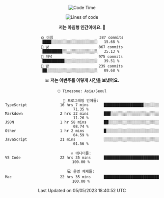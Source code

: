<div align='center'>
 
<!--START_SECTION:waka-->
![Code Time](http://img.shields.io/badge/Code%20Time-2%2C606%20hrs-blue)

![Lines of code](https://img.shields.io/badge/%EC%A0%80%EB%8A%94%20%EC%97%AC%ED%83%9C%EA%B9%8C%EC%A7%80%20-1.2%20million%20%EC%A4%84%EC%9D%98%20%EC%BD%94%EB%93%9C%EB%A5%BC%20%EC%9E%91%EC%84%B1%ED%96%88%EC%96%B4%EC%9A%94.-blue)

**저는 아침형 인간이에요. 🐤** 

```text
🌞 아침                     387 commits         ████░░░░░░░░░░░░░░░░░░░░░   15.68 % 
🌆 낮　                     867 commits         █████████░░░░░░░░░░░░░░░░   35.13 % 
🌃 저녁                     975 commits         ██████████░░░░░░░░░░░░░░░   39.51 % 
🌙 밤　                     239 commits         ██░░░░░░░░░░░░░░░░░░░░░░░   09.68 % 
```


📊 **저는 이번주를 이렇게 시간을 보냈어요.** 

```text
🕑︎ Timezone: Asia/Seoul

💬 프로그래밍 언어들: 
TypeScript               16 hrs 7 mins       ██████████████████░░░░░░░   71.35 % 
Markdown                 2 hrs 32 mins       ███░░░░░░░░░░░░░░░░░░░░░░   11.26 % 
JSON                     1 hr 58 mins        ██░░░░░░░░░░░░░░░░░░░░░░░   08.74 % 
Other                    1 hr 2 mins         █░░░░░░░░░░░░░░░░░░░░░░░░   04.59 % 
JavaScript               21 mins             ░░░░░░░░░░░░░░░░░░░░░░░░░   01.56 % 

🔥 에디터들: 
VS Code                  22 hrs 35 mins      █████████████████████████   100.00 % 

💻 운영 체제들: 
Mac                      22 hrs 35 mins      █████████████████████████   100.00 % 
```


 Last Updated on 05/05/2023 18:40:52 UTC
<!--END_SECTION:waka-->
 </div>
<!---
Emewjin/Emewjin is a ✨ special ✨ repository because its `README.md` (this file) appears on your GitHub profile.
You can click the Preview link to take a look at your changes.
--->
